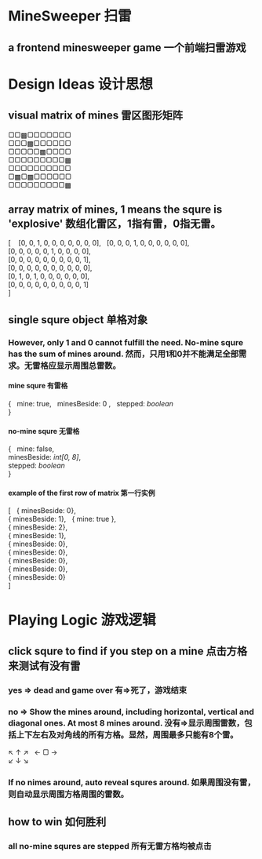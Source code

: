 # MineSweeper 扫雷
## a frontend minesweeper game 一个前端扫雷游戏

# Design Ideas 设计思想
## visual matrix of mines 雷区图形矩阵
▢▢▩▢▢▢▢▢▢▢  
▢▢▢▩▢▢▢▢▢▢  
▢▢▢▢▢▩▢▢▢▢  
▢▢▢▢▢▢▢▢▢▩  
▢▢▢▢▢▢▢▢▢▢  
▢▩▢▩▢▢▢▢▢▢  
▢▢▢▢▢▢▢▢▢▩  

## array matrix of mines, 1 means the squre is 'explosive' 数组化雷区，1指有雷，0指无雷。
[  
  [0, 0, 1, 0, 0, 0, 0, 0, 0, 0],  
  [0, 0, 0, 1, 0, 0, 0, 0, 0, 0],  
  [0, 0, 0, 0, 0, 1, 0, 0, 0, 0],  
  [0, 0, 0, 0, 0, 0, 0, 0, 0, 1],  
  [0, 0, 0, 0, 0, 0, 0, 0, 0, 0],  
  [0, 1, 0, 1, 0, 0, 0, 0, 0, 0],  
  [0, 0, 0, 0, 0, 0, 0, 0, 0, 1]  
]

## single squre object 单格对象
### However, only 1 and 0 cannot fulfill the need. No-mine squre has the sum of mines around. 然而，只用1和0并不能满足全部需求。无雷格应显示周围总雷数。
#### mine squre 有雷格
{  
mine: true,  
minesBeside: 0 <!-- optional -->,  
stepped: *boolean* <!-- optional -->  
}  
#### no-mine squre 无雷格
{  
mine: false, <!-- optional -->  
minesBeside: *int[0, 8]*,  
stepped: *boolean*  
}  
#### example of the first row of matrix 第一行实例
[  
{ minesBeside: 0},  
{ minesBeside: 1},  
{ mine: true },  
{ minesBeside: 2},  
{ minesBeside: 1},  
{ minesBeside: 0},  
{ minesBeside: 0},  
{ minesBeside: 0},  
{ minesBeside: 0},  
{ minesBeside: 0}  
]  

# Playing Logic 游戏逻辑
## click squre to find if you step on a mine 点击方格来测试有没有雷
### yes => dead and game over 有=>死了，游戏结束
### no => Show the mines around, including horizontal, vertical and diagonal ones. At most 8 mines around. 没有=>显示周围雷数，包括上下左右及对角线的所有方格。显然，周围最多只能有8个雷。
↖  ↑  ↗  
←  ▢  →  
↙  ↓  ↘  

### If no nimes around, auto reveal squres around. 如果周围没有雷，则自动显示周围方格周围的雷数。

## how to win 如何胜利
### all no-mine squres are stepped 所有无雷方格均被点击
